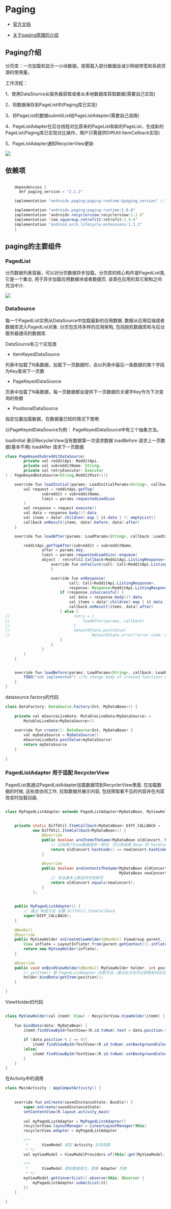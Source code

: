 # Paging

* [官方文档](https://developer.android.com/topic/libraries/architecture/paging)

* [关于paging原理的介绍](https://qingmei2.blog.csdn.net/article/details/102713200)

## Paging介绍

分页库：一次加载和显示一小块数据。按需载入部分数据会减少网络带宽和系统资源的使用量。

工作流程：

1、使用DataSource从服务器获取或者从本地数据库获取数据(需要自己实现)

2、将数据保存到PageList中(Paging库已实现)

3、将PageList的数据submitList给PageListAdapter(需要自己调用)

4、PageListAdapter在后台线程对比原来的PageList和新的PageList，生成新的PageList(Paging库已实现对比操作，用户只需提供DiffUtil.ItemCallback实现)

5、PageListAdapter通知RecyclerView更新

![](https://upload-images.jianshu.io/upload_images/7037957-133babd8949f7752.gif?imageMogr2/auto-orient/strip|imageView2/2/w/800/format/webp)

## 依赖项

```java

    dependencies {
      def paging_version = "2.1.2"

    implementation "androidx.paging:paging-runtime:$paging_version" // For Kotlin use paging-runtime-ktx

    implementation "androidx.paging:paging-runtime:2.0.0"
    implementation 'androidx.recyclerview:recyclerview:1.1.0'
    implementation 'com.squareup.retrofit2:retrofit:2.9.0'
    implementation "android.arch.lifecycle:extensions:1.1.1"
    }
```    

## paging的主要组件

### PagedList
分页数据列表容器，可以对分页数据异步加载。分页库的核心构件是PagedList类, 它是一个集合, 用于异步加载应用数据块或者数据页. 该类在应用的其它架构之间充当中介.

![](https://imgconvert.csdnimg.cn/aHR0cHM6Ly91c2VyLWdvbGQtY2RuLnhpdHUuaW8vMjAxOS8xMC8yMy8xNmRmOTI0OTAxMjFmNjc4?x-oss-process=image/format,png)

### DataSource

每一个PagedList实例从DataSource中加载最新的应用数据. 数据从应用后端或者数据库流入PagedList对象. 分页包支持多样的应用架构, 包括脱机数据库和与后台服务器通讯的数据库.
 
 DataSource有三个实现类

* ItemKeyedDataSource

列表中加载了N条数据，加载下一页数据时，会以列表中最后一条数据的某个字段为Key查询下一页数

* PageKeyedDataSource 
 
页表中加载了N条数据，每一页数据都会提供下一页数据的关键字Key作为下次查询的依据

* PositionalDataSource 

指定位置加载数据，在数据量已知的情况下使用

以PageKeyedDataSource为例：
PageKeyedDataSource中有三个抽象方法。

loadInitial 表示RecyclerView没有数据第一次请求数据
loadBefore 请求上一页数据(基本不用)
loadAfter 请求下一页数据

```java
class PageKeyedSubredditDataSource(
        private val redditApi: RedditApi,
        private val subredditName: String,
        private val retryExecutor: Executor
) : PageKeyedDataSource<String,RedditPost>(){

    override fun loadInitial(params: LoadInitialParams<String>, callback: LoadInitialCallback<String, RedditPost>) {
        val request = redditApi.getTop(
                subreddit = subredditName,
                limit = params.requestedLoadSize
        )
        val response = request.execute()
        val data = response.body()?.data
        val items = data?.children?.map { it.data } ?: emptyList()
        callback.onResult(items, data?.before, data?.after)
    }

    override fun loadAfter(params: LoadParams<String>, callback: LoadCallback<String, RedditPost>) {

        redditApi.getTopAfter(subreddit = subredditName,
                after = params.key,
                limit = params.requestedLoadSize).enqueue(
                object : retrofit2.Callback<RedditApi.ListingResponse> {
                    override fun onFailure(call: Call<RedditApi.ListingResponse>, t: Throwable) {
                    }

                    override fun onResponse(
                            call: Call<RedditApi.ListingResponse>,
                            response: Response<RedditApi.ListingResponse>) {
                        if (response.isSuccessful) {
                            val data = response.body()?.data
                            val items = data?.children?.map { it.data } ?: emptyList()
                            callback.onResult(items, data?.after)
                        } else {
//                            retry = {
//                                loadAfter(params, callback)
//                            }
//                            networkState.postValue(
//                                    NetworkState.error("error code: ${response.code()}"))
                        }
                    }
                }
        )
    }


    override fun loadBefore(params: LoadParams<String>, callback: LoadCallback<String, RedditPost>) {
        TODO("not implemented") //To change body of created functions use File | Settings | File Templates.
    }
}

```

datasource.factory的代码
```java
class DataFactory: DataSource.Factory<Int, MyDataBean>() {
 
    private val mSourceLiveData: MutableLiveData<MyDataSource> =
        MutableLiveData<MyDataSource>()
 
    override fun create(): DataSource<Int, MyDataBean> {
        val myDataSource = MyDataSource()
        mSourceLiveData.postValue(myDataSource)
        return myDataSource
    }
 
}

```

### PagedListAdapter 用于适配 RecyclerView
PagedList类通过PagedListAdapter加载数据项到RecyclerView里面. 在加载数据的时候, 这些类协同工作, 拉取数据并展示内容, 包括预取看不见的内容并在内容改变时加载动画.

```java

class MyPagedListAdapter extends PagedListAdapter<MyDataBean, MyViewHolder> {
 
 
    private static DiffUtil.ItemCallback<MyDataBean> DIFF_CALLBACK =
            new DiffUtil.ItemCallback<MyDataBean>() {
                @Override
                public boolean areItemsTheSame(MyDataBean oldConcert, MyDataBean newConcert) {
                    // 比较两个Item数据是否一样的，可以简单用 Bean 的 hashCode来对比
                    return oldConcert.hashCode() == newConcert.hashCode();
                }
 
                @Override
                public boolean areContentsTheSame(MyDataBean oldConcert,
                                                  MyDataBean newConcert) {
                    // 写法基本上都这样写死即可
                    return oldConcert.equals(newConcert);
                }
            };
 
    
    public MyPagedListAdapter() {
        // 通过 构造方法 设置 DiffUtil.ItemCallback 
        super(DIFF_CALLBACK);
    }
 
    @NonNull
    @Override
    public MyViewHolder onCreateViewHolder(@NonNull ViewGroup parent, int viewType) {
        View inflate = LayoutInflater.from(parent.getContext()).inflate(R.layout.item_my, parent, false);
        return new MyViewHolder(inflate);
    }
 
    @Override
    public void onBindViewHolder(@NonNull MyViewHolder holder, int position) {
        // getItem() 是 PagedListAdapter 内部方法，通过此方法可以获取到对应位置Item 的数据
        holder.bindData(getItem(position));
    }
 
}

```

ViewHolder的代码
```java

class MyViewHolder(val itemV: View) : RecyclerView.ViewHolder(itemV) {
 
    fun bindData(data: MyDataBean) {
        itemV.findViewById<TextView>(R.id.tvNum).text = data.position.toString()
 
        if (data.position % 2 == 0){
            itemV.findViewById<TextView>(R.id.tvNum).setBackgroundColor(itemV.context.resources.getColor(R.color.colorAccent))
        }else{
            itemV.findViewById<TextView>(R.id.tvNum).setBackgroundColor(itemV.context.resources.getColor(R.color.colorPrimaryDark))
        }
    }
}

```


在Activity中的调用

```java
class MainActivity : AppCompatActivity() {
 
 
    override fun onCreate(savedInstanceState: Bundle?) {
        super.onCreate(savedInstanceState)
        setContentView(R.layout.activity_main)
 
        val myPagedListAdapter = MyPagedListAdapter()
        recyclerView.layoutManager = LinearLayoutManager(this)
        recyclerView.adapter = myPagedListAdapter
 
        /**
         *      ViewModel 绑定 Activity 生命周期
         * */
        val myViewModel = ViewModelProviders.of(this).get(MyViewModel::class.java)
 
        /**
         *      ViewModel 感知数据变化，更新 Adapter 列表
         * */
        myViewModel.getConvertList().observe(this, Observer {
            myPagedListAdapter.submitList(it)
        })
    }
 
}


```
